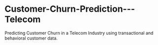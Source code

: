 # Customer-Churn-Prediction---Telecom
Predicting Customer Churn in a Telecom Industry using transactional and behavioral customer data.
